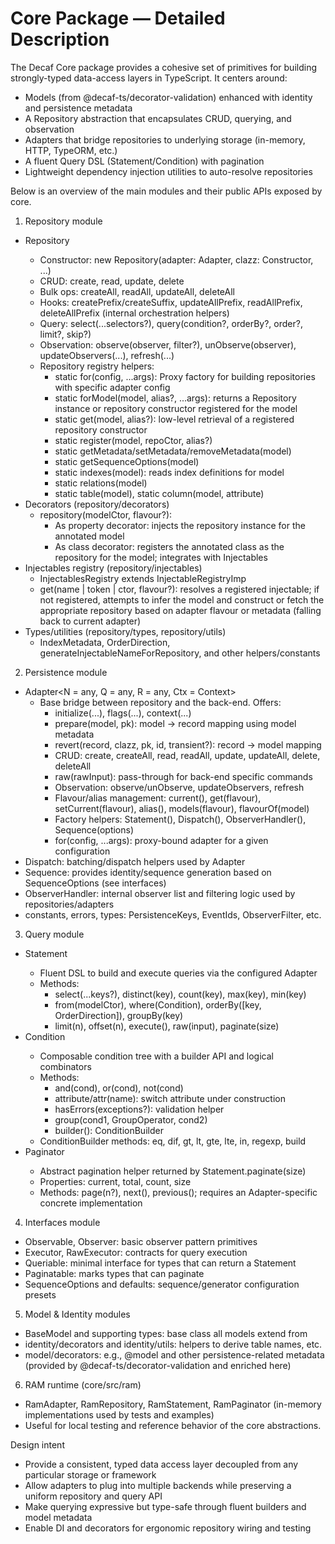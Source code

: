# Core Package — Detailed Description

The Decaf Core package provides a cohesive set of primitives for building strongly-typed data-access layers in TypeScript. It centers around:

- Models (from @decaf-ts/decorator-validation) enhanced with identity and persistence metadata
- A Repository abstraction that encapsulates CRUD, querying, and observation
- Adapters that bridge repositories to underlying storage (in-memory, HTTP, TypeORM, etc.)
- A fluent Query DSL (Statement/Condition) with pagination
- Lightweight dependency injection utilities to auto-resolve repositories

Below is an overview of the main modules and their public APIs exposed by core.

1) Repository module
- Repository<M>
  - Constructor: new Repository(adapter: Adapter, clazz: Constructor<M>, ...)
  - CRUD: create, read, update, delete
  - Bulk ops: createAll, readAll, updateAll, deleteAll
  - Hooks: createPrefix/createSuffix, updateAllPrefix, readAllPrefix, deleteAllPrefix (internal orchestration helpers)
  - Query: select(...selectors?), query(condition?, orderBy?, order?, limit?, skip?)
  - Observation: observe(observer, filter?), unObserve(observer), updateObservers(...), refresh(...)
  - Repository registry helpers:
    - static for(config, ...args): Proxy factory for building repositories with specific adapter config
    - static forModel(model, alias?, ...args): returns a Repository instance or repository constructor registered for the model
    - static get(model, alias?): low-level retrieval of a registered repository constructor
    - static register(model, repoCtor, alias?)
    - static getMetadata/setMetadata/removeMetadata(model)
    - static getSequenceOptions(model)
    - static indexes(model): reads index definitions for model
    - static relations(model)
    - static table(model), static column(model, attribute)
- Decorators (repository/decorators)
  - repository(modelCtor, flavour?):
    - As property decorator: injects the repository instance for the annotated model
    - As class decorator: registers the annotated class as the repository for the model; integrates with Injectables
- Injectables registry (repository/injectables)
  - InjectablesRegistry extends InjectableRegistryImp
  - get<T>(name | token | ctor, flavour?): resolves a registered injectable; if not registered, attempts to infer the model and construct or fetch the appropriate repository based on adapter flavour or metadata (falling back to current adapter)
- Types/utilities (repository/types, repository/utils)
  - IndexMetadata, OrderDirection, generateInjectableNameForRepository, and other helpers/constants

2) Persistence module
- Adapter<N = any, Q = any, R = any, Ctx = Context>
  - Base bridge between repository and the back-end. Offers:
    - initialize(...), flags(...), context(...)
    - prepare(model, pk): model -> record mapping using model metadata
    - revert(record, clazz, pk, id, transient?): record -> model mapping
    - CRUD: create, createAll, read, readAll, update, updateAll, delete, deleteAll
    - raw(rawInput): pass-through for back-end specific commands
    - Observation: observe/unObserve, updateObservers, refresh
    - Flavour/alias management: current(), get(flavour), setCurrent(flavour), alias(), models(flavour), flavourOf(model)
    - Factory helpers: Statement(), Dispatch(), ObserverHandler(), Sequence(options)
    - for(config, ...args): proxy-bound adapter for a given configuration
- Dispatch: batching/dispatch helpers used by Adapter
- Sequence: provides identity/sequence generation based on SequenceOptions (see interfaces)
- ObserverHandler: internal observer list and filtering logic used by repositories/adapters
- constants, errors, types: PersistenceKeys, EventIds, ObserverFilter, etc.

3) Query module
- Statement<M extends Model>
  - Fluent DSL to build and execute queries via the configured Adapter
  - Methods:
    - select(...keys?), distinct(key), count(key), max(key), min(key)
    - from(modelCtor), where(Condition), orderBy([key, OrderDirection]), groupBy(key)
    - limit(n), offset(n), execute(), raw(input), paginate(size)
- Condition<M extends Model>
  - Composable condition tree with a builder API and logical combinators
  - Methods:
    - and(cond), or(cond), not(cond)
    - attribute/attr(name): switch attribute under construction
    - hasErrors(exceptions?): validation helper
    - group(cond1, GroupOperator, cond2)
    - builder(): ConditionBuilder
  - ConditionBuilder methods: eq, dif, gt, lt, gte, lte, in, regexp, build
- Paginator<M>
  - Abstract pagination helper returned by Statement.paginate(size)
  - Properties: current, total, count, size
  - Methods: page(n?), next(), previous(); requires an Adapter-specific concrete implementation

4) Interfaces module
- Observable<T>, Observer<T>: basic observer pattern primitives
- Executor, RawExecutor: contracts for query execution
- Queriable: minimal interface for types that can return a Statement
- Paginatable: marks types that can paginate
- SequenceOptions and defaults: sequence/generator configuration presets

5) Model & Identity modules
- BaseModel and supporting types: base class all models extend from
- identity/decorators and identity/utils: helpers to derive table names, etc.
- model/decorators: e.g., @model and other persistence-related metadata (provided by @decaf-ts/decorator-validation and enriched here)

6) RAM runtime (core/src/ram)
- RamAdapter, RamRepository, RamStatement, RamPaginator (in-memory implementations used by tests and examples)
- Useful for local testing and reference behavior of the core abstractions.

Design intent
- Provide a consistent, typed data access layer decoupled from any particular storage or framework
- Allow adapters to plug into multiple backends while preserving a uniform repository and query API
- Make querying expressive but type-safe through fluent builders and model metadata
- Enable DI and decorators for ergonomic repository wiring and testing
